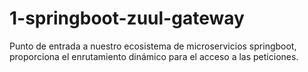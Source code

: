 # 1-springboot-zuul-gateway
Punto de entrada a nuestro ecosistema de microservicios springboot, proporciona el enrutamiento dinámico para el acceso a las peticiones.
